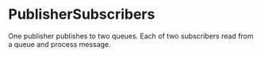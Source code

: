 # PublisherSubscribers

One publisher publishes to two queues. Each of two subscribers read from a queue and process message.
